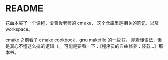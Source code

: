 # README

花血本买了一个课程，夏曹俊老师的 cmake，
这个仓库里是相关的笔记，以及 workspace。

cmake 之前看了 cmake cookbook，gnu makefile 的一些书，
能看懂语法，但是真心不懂这么搞的逻辑（。
可能是要看一下：《程序员的自由修养：装载...》那本书。
